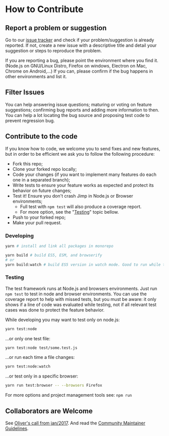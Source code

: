 # How to Contribute

## Report a problem or suggestion

Go to our [issue tracker](https://github.com/oliver-moran/jimp/issues) and check if your problem/suggestion is already reported.
If not, create a new issue with a descriptive title and detail your suggestion or steps to reproduce the problem.

If you are reporting a bug, please point the environment where you find it. (Node.js on GNU/Linux Distro, Firefox on windows, Electron on Mac, Chrome on Android,...)
If you can, please confirm if the bug happens in other environments and list it.

## Filter Issues

You can help answering issue questions; maturing or voting on feature suggestions; confirming bug reports and adding more information to then. You can help a lot locating the bug source and proposing test code to prevent regression bug.

## Contribute to the code

If you know how to code, we welcome you to send fixes and new features, but in order to be efficient we ask you to follow the following procedure:

- Fork this repo;
- Clone your forked repo locally;
- Code your changes (if you want to implement many features do each one in a separated branch);
- Write tests to ensure your feature works as expected and protect its behavior on future changes;
- Test it! Ensure you don't crash Jimp in Node.js or Browser environments;
  - Full test with `npm test` will also produce a coverage report.
  - For more option, see the "[Testing](#testing)" topic bellow.
- Push to your forked repo;
- Make your pull request.

### Developing

```sh
yarn # install and link all packages in monorepo

yarn build # build ES5, ESM, and browserify
# or
yarn build:watch # build ES5 version in watch mode. Good to run while testing or developing.
```

### Testing

The test framework runs at Node.js and browsers environments. Just run `npm test` to test in node and browser environments.
You can use the coverage report to help with missed tests, but you must be aware: it only shows if a line of code was evaluated while testing, not if all relevant test cases was done to protect the feature behavior.

While developing you may want to test only on node.js:

```sh
yarn test:node
```

...or only one test file:

```sh
yarn test:node test/some.test.js
```

...or run each time a file changes:

```sh
yarn test:node:watch
```

...or test only in a specific browser:

```sh
yarn run test:browser -- --browsers Firefox
```

For more options and project management tools see: `npm run`

## Collaborators are Welcome

See [Oliver's call from jan/2017](https://github.com/oliver-moran/jimp/issues/219).
And read the [Community Maintainer Guidelines](https://github.com/oliver-moran/jimp/issues/223).
